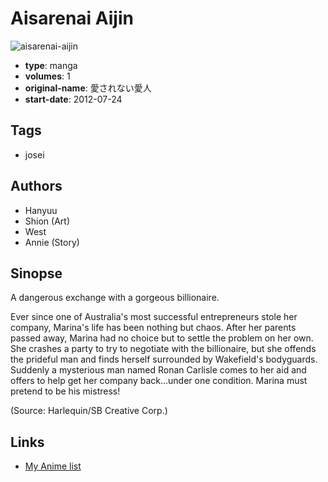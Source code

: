 # Aisarenai Aijin

![aisarenai-aijin](https://cdn.myanimelist.net/images/manga/1/247188.jpg)

-   **type**: manga
-   **volumes**: 1
-   **original-name**: 愛されない愛人
-   **start-date**: 2012-07-24

## Tags

-   josei

## Authors

-   Hanyuu
-   Shion (Art)
-   West
-   Annie (Story)

## Sinopse

A dangerous exchange with a gorgeous billionaire.

Ever since one of Australia's most successful entrepreneurs stole her company, Marina's life has been nothing but chaos. After her parents passed away, Marina had no choice but to settle the problem on her own. She crashes a party to try to negotiate with the billionaire, but she offends the prideful man and finds herself surrounded by Wakefield's bodyguards. Suddenly a mysterious man named Ronan Carlisle comes to her aid and offers to help get her company back...under one condition. Marina must pretend to be his mistress!

(Source: Harlequin/SB Creative Corp.)

## Links

-   [My Anime list](https://myanimelist.net/manga/129941/Aisarenai_Aijin)
